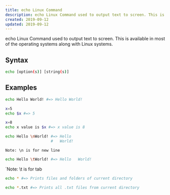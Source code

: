 ```yaml
---
title: echo Linux Command
description: echo Linux Command used to output text to screen. This is available in most of the operating systems along with Linux systems.
created: 2019-09-12
updated: 2019-09-12
---
```


echo Linux Command used to output text to screen. This is available in most of the operating systems along with Linux systems.


## Syntax

```sh
echo [option(s)] [string(s)]
```

## Examples

```sh
echo Hello World! #=> Hello World!
```

```sh
x=5
echo $x #=> 5
```

```sh
x=8
echo x value is $x #=> x value is 8
```

```sh
echo Hello \nWorld! #=> Hello
                    #   World!
```
`Note: \n is for new line`

```sh
echo Hello \tWorld! #=> Hello   World!
```
`Note: \t is for tab

```sh
echo * #=> Prints files and folders of current directory
```

```sh
echo *.txt #=> Prints all .txt files from current directory
```